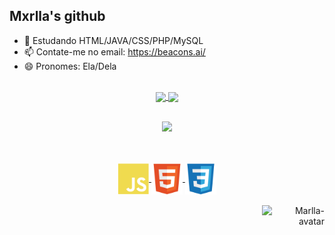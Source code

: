 ## Mxrlla's github

- 🌱 Estudando HTML/JAVA/CSS/PHP/MySQL
- 📫 Contate-me no email: https://beacons.ai/
- 😄 Pronomes: Ela/Dela

<br>
<div align="center">
  <a href="https://github.com/Mxrlla">
  <img height="130em" align="center" src="https://github-readme-stats.vercel.app/api?username=mxrlla&show_icons=true&theme=blue&include_all_commits=true&count_private=true"/>
  <img height="130em" align="center" src="https://github-readme-stats.vercel.app/api/top-langs/?username=mxrlla&layout=compact&langs_count=7&theme=blue"/>
    </div><br>
  <p align="center"><img src="http://img.shields.io/static/v1?label=STATUS&message=EM%20DESENVOLVIMENTO&color=blue&style=for-the-badge"/></p>
  
<div display="flex" justify-content="center" align="center"><br><br>
  <img align="center" alt="Marlla-Js" height="50" width="50"src="https://raw.githubusercontent.com/devicons/devicon/master/icons/javascript/javascript-plain.svg">
  <img align="center" alt="Marlla-HTML" height="50" width="50" src="https://raw.githubusercontent.com/devicons/devicon/master/icons/html5/html5-original.svg">
  <img align="center" alt="Marlla-CSS" height="50" width="50" src="https://raw.githubusercontent.com/devicons/devicon/master/icons/css3/css3-original.svg">
  </div>
  <br>
     <div align="right">
        <img align="right" alt="Marlla-avatar" height="100" width="100" src="https://user-images.githubusercontent.com/93985773/181247444-453fea84-1941-440d-8d9d-6c707e6eb6ac.PNG">
  </div>
    
  
    
